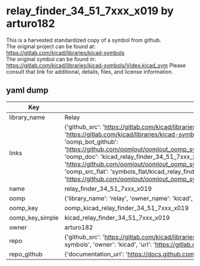 # relay_finder_34_51_7xxx_x019 by arturo182  
This is a harvested standardized copy of a symbol from github.  
The original project can be found at:  
https://gitlab.com/kicad/libraries/kicad-symbols  
The original symbol can be found in:
https://gitlab.com/kicad/libraries/kicad-symbols/Video.kicad_sym
Please consult that link for additional, details, files, and license information.  
## yaml dump  
| Key | Value |  
| --- | --- |  
| library_name | Relay |  
| links | {'github_src': 'https://gitlab.com/kicad/libraries/kicad-symbols/Video.kicad_sym', 'github_src_repo': 'https://gitlab.com/kicad/libraries/kicad-symbols', 'oomp_bot': 'kicad_relay_finder_34_51_7xxx_x019/working', 'oomp_bot_github': 'https://github.com/oomlout/oomlout_oomp_symbol_bot/tree/main/kicad_relay_finder_34_51_7xxx_x019/working', 'oomp_doc': 'kicad_relay_finder_34_51_7xxx_x019/working', 'oomp_doc_github': 'https://github.com/oomlout/oomlout_oomp_symbol_doc/tree/main/kicad_relay_finder_34_51_7xxx_x019/working', 'oomp_src_flat': 'symbols_flat/kicad_relay_finder_34_51_7xxx_x019/working', 'oomp_src_flat_github': 'https://github.com/oomlout/oomlout_oomp_symbol_src/tree/main/kicad_relay_finder_34_51_7xxx_x019/working'} |  
| name | relay_finder_34_51_7xxx_x019 |  
| oomp | {'library_name': 'relay', 'owner_name': 'kicad', 'symbol_name': 'relay_finder_34_51_7xxx_x019'} |  
| oomp_key | oomp_kicad_relay_finder_34_51_7xxx_x019 |  
| oomp_key_simple | kicad_relay_finder_34_51_7xxx_x019 |  
| owner | arturo182 |  
| repo | {'github_src': 'https://gitlab.com/kicad/libraries/kicad-symbols/Video.kicad_sym', 'name': 'libraries/kicad-symbols', 'owner': 'kicad', 'url': 'https://gitlab.com/kicad/libraries/kicad-symbols'} |  
| repo_github | {'documentation_url': 'https://docs.github.com/rest/repos/repos#get-a-repository', 'message': 'Not Found'} |  

